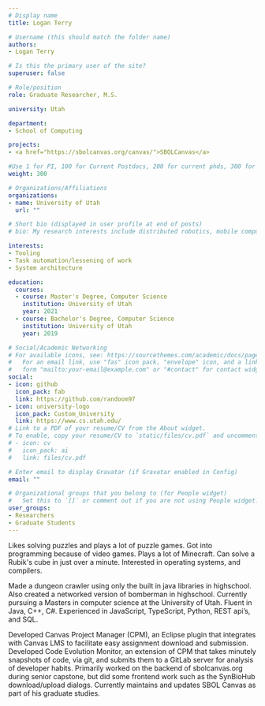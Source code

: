 ```yaml
---
# Display name
title: Logan Terry

# Username (this should match the folder name)
authors:
- Logan Terry

# Is this the primary user of the site?
superuser: false

# Role/position
role: Graduate Researcher, M.S.

university: Utah

department:
- School of Computing

projects:
- <a href="https://sbolcanvas.org/canvas/">SBOLCanvas</a>

#Use 1 for PI, 100 for Current Postdocs, 200 for current phds, 300 for current masters, 400 for current undergrads, 800 for alum postdocs, 810 for alum phds, 820 for alum masters, and 810 for alum undergrads
weight: 300

# Organizations/Affiliations
organizations:
- name: University of Utah
  url: ""

# Short bio (displayed in user profile at end of posts)
# bio: My research interests include distributed robotics, mobile computing and programmable matter.

interests:
- Tooling
- Task automation/lessening of work
- System architecture

education:
  courses:
  - course: Master's Degree, Computer Science
    institution: University of Utah
    year: 2021
  - course: Bachelor's Degree, Computer Science
    institution: University of Utah
    year: 2019

# Social/Academic Networking
# For available icons, see: https://sourcethemes.com/academic/docs/page-builder/#icons
#   For an email link, use "fas" icon pack, "envelope" icon, and a link in the
#   form "mailto:your-email@example.com" or "#contact" for contact widget.
social:
- icon: github
  icon_pack: fab
  link: https://github.com/randoom97
- icon: university-logo
  icon_pack: Custom_University
  link: https://www.cs.utah.edu/
# Link to a PDF of your resume/CV from the About widget.
# To enable, copy your resume/CV to `static/files/cv.pdf` and uncomment the lines below.
# - icon: cv
#   icon_pack: ai
#   link: files/cv.pdf

# Enter email to display Gravatar (if Gravatar enabled in Config)
email: ""

# Organizational groups that you belong to (for People widget)
#   Set this to `[]` or comment out if you are not using People widget.
user_groups:
- Researchers
- Graduate Students
---
```


Likes solving puzzles and plays a lot of puzzle games. Got into programming because of video games. Plays a lot of Minecraft. Can solve a Rubik's cube in just over a minute. Interested in operating systems, and compilers.

Made a dungeon crawler using only the built in java libraries in highschool. Also created a networked version of bomberman in highschool. Currently pursuing a Masters in computer science at the University of Utah. Fluent in Java, C++, C#. Experienced in JavaScript, TypeScript, Python, REST api’s, and SQL.

Developed Canvas Project Manager (CPM), an Eclipse plugin that integrates with Canvas LMS to facilitate easy assignment download and submission. Developed Code Evolution Monitor, an extension of CPM that takes minutely snapshots of code, via git, and submits them to a GitLab server for analysis of developer habits. Primarily worked on the backend of sbolcanvas.org during senior capstone, but did some frontend work such as the SynBioHub download/upload dialogs. Currently maintains and updates SBOL Canvas as part of his graduate studies.
